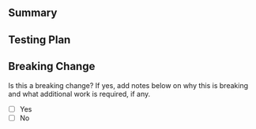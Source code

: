 ## Summary

## Testing Plan

## Breaking Change

Is this a breaking change? If yes, add notes below on why this is breaking and
what additional work is required, if any.

- [ ] Yes
- [ ] No
